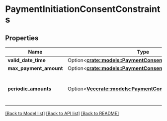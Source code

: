 # PaymentInitiationConsentConstraints

## Properties

Name | Type | Description | Notes
------------ | ------------- | ------------- | -------------
**valid_date_time** | Option<[**crate::models::PaymentConsentValidDateTime**](PaymentConsentValidDateTime.md)> |  | [optional]
**max_payment_amount** | Option<[**crate::models::PaymentConsentMaxPaymentAmount**](PaymentConsentMaxPaymentAmount.md)> |  | [optional]
**periodic_amounts** | Option<[**Vec<crate::models::PaymentConsentPeriodicAmount>**](PaymentConsentPeriodicAmount.md)> | A list of amount limitations per period of time. | [optional]

[[Back to Model list]](../README.md#documentation-for-models) [[Back to API list]](../README.md#documentation-for-api-endpoints) [[Back to README]](../README.md)


